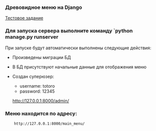 ### Древовидное меню на Django

[Тестовое задание](https://docs.google.com/document/d/1XTnbcXhejyGB-I2cHRiiSZqI3ElHzqDJeetwHkJbTa8/edit?usp=sharing)

### Для запуска сервера выполните команду `python manage.py runserver
При запуске будут автоматически выполнены следующие действия:
 * Произведены миграции БД
 * В БД присутствуют начальные данные для отображения меню
 * Создан суперюзер: 
    -  username: totoro
    -  password: 12345
    
    http://127.0.0.1:8000/admin/


  ### Меню находится по адресу:
        http://127.0.0.1:8000/main_menu/

